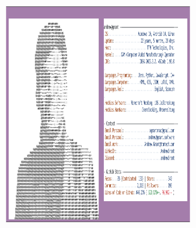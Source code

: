 
<!-- Table with solid color (no background image support for tables on GitHub) -->
<table bgcolor="#A47DAB">
  <tr>
    <td>
      <img src="vina.png" height="550" style="margin-top:30px;">
    </td>
    <td style="vertical-align: top;">
      <img src="vinay.svg" width="600" height="500" style="margin-top:30px;">
    </td>
  </tr>
</table>
